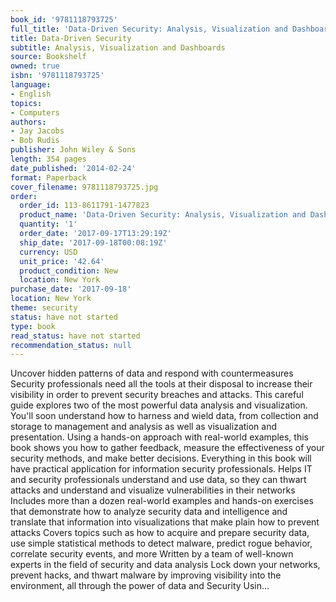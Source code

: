 ```yaml
---
book_id: '9781118793725'
full_title: 'Data-Driven Security: Analysis, Visualization and Dashboards'
title: Data-Driven Security
subtitle: Analysis, Visualization and Dashboards
source: Bookshelf
owned: true
isbn: '9781118793725'
language:
- English
topics:
- Computers
authors:
- Jay Jacobs
- Bob Rudis
publisher: John Wiley & Sons
length: 354 pages
date_published: '2014-02-24'
format: Paperback
cover_filename: 9781118793725.jpg
order:
  order_id: 113-8611791-1477823
  product_name: 'Data-Driven Security: Analysis, Visualization and Dashboards'
  quantity: '1'
  order_date: '2017-09-17T13:29:19Z'
  ship_date: '2017-09-18T00:08:19Z'
  currency: USD
  unit_price: '42.64'
  product_condition: New
  location: New York
purchase_date: '2017-09-18'
location: New York
theme: security
status: have not started
type: book
read_status: have not started
recommendation_status: null
---
```

Uncover hidden patterns of data and respond with countermeasures Security professionals need all the tools at their disposal to increase their visibility in order to prevent security breaches and attacks. This careful guide explores two of the most powerful data analysis and visualization. You'll soon understand how to harness and wield data, from collection and storage to management and analysis as well as visualization and presentation. Using a hands-on approach with real-world examples, this book shows you how to gather feedback, measure the effectiveness of your security methods, and make better decisions. Everything in this book will have practical application for information security professionals. Helps IT and security professionals understand and use data, so they can thwart attacks and understand and visualize vulnerabilities in their networks Includes more than a dozen real-world examples and hands-on exercises that demonstrate how to analyze security data and intelligence and translate that information into visualizations that make plain how to prevent attacks Covers topics such as how to acquire and prepare security data, use simple statistical methods to detect malware, predict rogue behavior, correlate security events, and more Written by a team of well-known experts in the field of security and data analysis Lock down your networks, prevent hacks, and thwart malware by improving visibility into the environment, all through the power of data and Security Usin...
